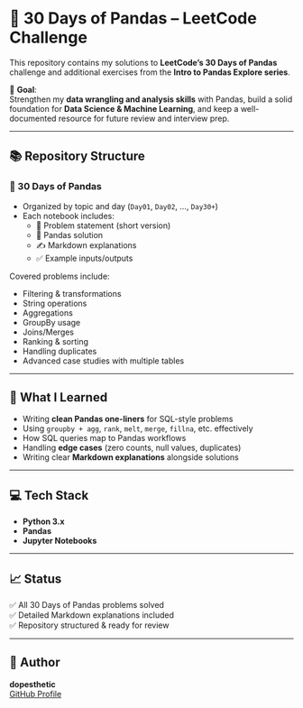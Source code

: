 # 📅 30 Days of Pandas – LeetCode Challenge

This repository contains my solutions to **LeetCode’s 30 Days of Pandas** challenge and additional exercises from the **Intro to Pandas Explore series**.  

🎯 **Goal**:  
Strengthen my **data wrangling and analysis skills** with Pandas, build a solid foundation for **Data Science & Machine Learning**, and keep a well-documented resource for future review and interview prep.

---

## 📚 Repository Structure

### 📖 30 Days of Pandas
- Organized by topic and day (`Day01`, `Day02`, ..., `Day30+`)
- Each notebook includes:
  - 📌 Problem statement (short version)
  - 🐼 Pandas solution
  - ✍️ Markdown explanations
  - ✅ Example inputs/outputs

Covered problems include:
- Filtering & transformations
- String operations
- Aggregations
- GroupBy usage
- Joins/Merges
- Ranking & sorting
- Handling duplicates
- Advanced case studies with multiple tables

---

## 🧠 What I Learned
- Writing **clean Pandas one-liners** for SQL-style problems  
- Using `groupby + agg`, `rank`, `melt`, `merge`, `fillna`, etc. effectively  
- How SQL queries map to Pandas workflows  
- Handling **edge cases** (zero counts, null values, duplicates)  
- Writing clear **Markdown explanations** alongside solutions  

---

## 💻 Tech Stack
- **Python 3.x**
- **Pandas**
- **Jupyter Notebooks**

---

## 📈 Status
✅ All 30 Days of Pandas problems solved  
✅ Detailed Markdown explanations included  
✅ Repository structured & ready for review  

---

## 👤 Author
**dopesthetic**  
[GitHub Profile](https://github.com/tyudope)
